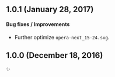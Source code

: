 ## 1.0.1 (January 28, 2017)

#### Bug fixes / Improvements

* Further optimize `opera-next_15-24.svg`.


## 1.0.0 (December 18, 2016)

✨
